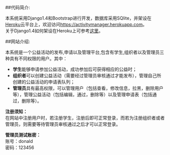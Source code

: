 ##代码简介:   

本系统采用Django1.4和Bootstrap进行开发，数据库采用SQlite，并架设在<a href="https://www.heroku.com" target="_blank">Heroku</a>云平台上，欢迎访问<a href="https://activitymanager.herokuapp.com" target="_blank">https://activitymanager.herokuapp.com</a>。    
关于Django1.4如何架设在Heroku上可参考<a href="http://www.re-cycledair.com/deploying-django-1-4-to-heroku" target="_blank">这里</a>。

##网站介绍:

本系统是一个公益活动的发布,申请以及管理平台,包含有学生,组织者以及管理员三种具有不同权限的用户。其中：   

* **学生**能够申请参加公益活动，成功参加后可获得相应的公益时；
* **组织者**可以创建公益活动（需要经过管理员审核通过才能发布），管理自己所创建的公益活动的申请表队列；
* **管理员**具有最高权限，可以管理用户（包括查看，修改信息，拉黑，删除用户等），管理公益活动（包括编辑，通过，删除等）以及管理申请表（包括通过，删除等）。

**注册须知：**     
在网站中注册用户时，若注册学生，注册后即可正常登录，而若为注册组织者或者管理员，则需要等待管理员审核通过之后才可以正常登录。    

**管理员测试账密：**   
账号：donald   
密码：123456    
